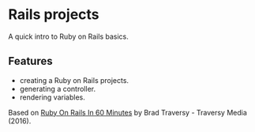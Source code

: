 # Rails projects

A quick intro to Ruby on Rails basics.

<!-- <p align="center">
    <img src="screenshot.png">
</p> -->

## Features

- creating a Ruby on Rails projects.
- generating a controller.
- rendering variables.

Based on [Ruby On Rails In 60 Minutes](https://www.youtube.com/watch?v=pPy0GQJLZUM) by Brad Traversy - Traversy Media (2016).
